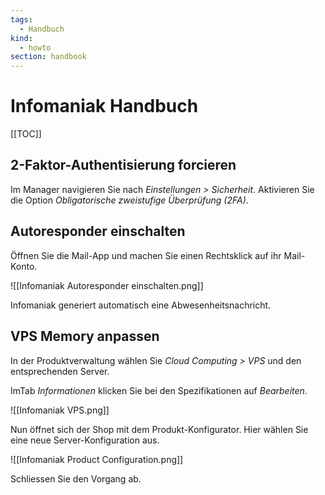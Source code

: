 ```yaml
---
tags:
  - Handbuch
kind:
  - howto
section: handbook
---
```


# Infomaniak Handbuch

[[TOC]]

## 2-Faktor-Authentisierung forcieren

Im Manager navigieren Sie nach _Einstellungen > Sicherheit_. Aktivieren Sie die Option _Obligatorische zweistufige Überprüfung (2FA)_.

## Autoresponder einschalten

Öffnen Sie die Mail-App und machen Sie einen Rechtsklick auf ihr Mail-Konto.

![[Infomaniak Autoresponder einschalten.png]]

Infomaniak generiert automatisch eine Abwesenheitsnachricht.

## VPS Memory anpassen

In der Produktverwaltung wählen Sie _Cloud Computing > VPS_ und den entsprechenden Server.

ImTab _Informationen_ klicken Sie bei den Spezifikationen auf _Bearbeiten_.

![[Infomaniak VPS.png]]

Nun öffnet sich der Shop mit dem Produkt-Konfigurator. Hier wählen Sie eine neue Server-Konfiguration aus.

![[Infomaniak Product Configuration.png]]

Schliessen Sie den Vorgang ab.
